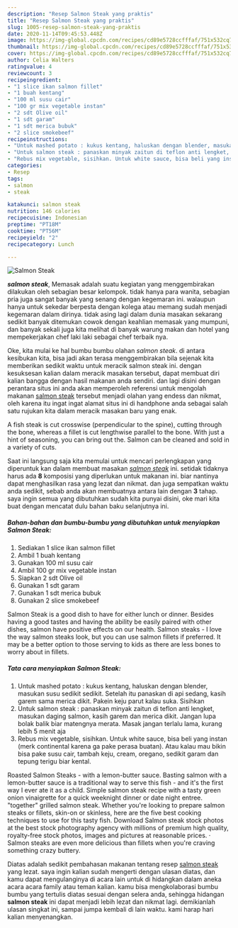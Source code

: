 ```yaml
---
description: "Resep Salmon Steak yang praktis"
title: "Resep Salmon Steak yang praktis"
slug: 1005-resep-salmon-steak-yang-praktis
date: 2020-11-14T09:45:53.448Z
image: https://img-global.cpcdn.com/recipes/cd89e5728ccfffaf/751x532cq70/salmon-steak-foto-resep-utama.jpg
thumbnail: https://img-global.cpcdn.com/recipes/cd89e5728ccfffaf/751x532cq70/salmon-steak-foto-resep-utama.jpg
cover: https://img-global.cpcdn.com/recipes/cd89e5728ccfffaf/751x532cq70/salmon-steak-foto-resep-utama.jpg
author: Celia Walters
ratingvalue: 4
reviewcount: 3
recipeingredient:
- "1 slice ikan salmon fillet"
- "1 buah kentang"
- "100 ml susu cair"
- "100 gr mix vegetable instan"
- "2 sdt Olive oil"
- "1 sdt garam"
- "1 sdt merica bubuk"
- "2 slice smokebeef"
recipeinstructions:
- "Untuk mashed potato : kukus kentang, haluskan dengan blender, masukan susu sedikit sedikit. Setelah itu panaskan di api sedang, kasih garem sama merica dikit. Pakein keju parut kalau suka. Sisihkan"
- "Untuk salmon steak : panaskan minyak zaitun di teflon anti lengket, masukan daging salmon, kasih garem dan merica dikit. Jangan lupa bolak balik biar matengnya merata. Masak jangan terlalu lama, kurang lebih 5 menit aja"
- "Rebus mix vegetable, sisihkan. Untuk white sauce, bisa beli yang instan (merk continental karena ga pake perasa buatan). Atau kalau mau bikin bisa pake susu cair, tambah keju, cream, oregano, sedikit garam dan tepung terigu biar kental."
categories:
- Resep
tags:
- salmon
- steak

katakunci: salmon steak 
nutrition: 146 calories
recipecuisine: Indonesian
preptime: "PT18M"
cooktime: "PT56M"
recipeyield: "2"
recipecategory: Lunch

---
```



![Salmon Steak](https://img-global.cpcdn.com/recipes/cd89e5728ccfffaf/751x532cq70/salmon-steak-foto-resep-utama.jpg)

<b><i>salmon steak</i></b>, Memasak adalah suatu kegiatan yang menggembirakan dilakukan oleh sebagian besar kelompok. tidak hanya para wanita, sebagian pria juga sangat banyak yang senang dengan kegemaran ini. walaupun hanya untuk sekedar berpesta dengan kolega atau memang sudah menjadi kegemaran dalam dirinya. tidak asing lagi dalam dunia masakan sekarang sedikit banyak ditemukan cowok dengan keahlian memasak yang mumpuni, dan banyak sekali juga kita melihat di banyak warung makan dan hotel yang mempekerjakan chef laki laki sebagai chef terbaik nya.

Oke, kita mulai ke hal bumbu bumbu olahan <i>salmon steak</i>. di antara kesibukan kita, bisa jadi akan terasa menggembirakan bila sejenak kita memberikan sedikit waktu untuk meracik salmon steak ini. dengan kesuksesan kalian dalam meracik masakan tersebut, dapat membuat diri kalian bangga dengan hasil makanan anda sendiri. dan lagi disini dengan perantara situs ini anda akan memperoleh referensi untuk mengolah makanan <u>salmon steak</u> tersebut menjadi olahan yang endess dan nikmat, oleh karena itu ingat ingat alamat situs ini di handphone anda sebagai salah satu rujukan kita dalam meracik masakan baru yang enak.

A fish steak is cut crosswise (perpendicular to the spine), cutting through the bone, whereas a fillet is cut lengthwise parallel to the bone. With just a hint of seasoning, you can bring out the. Salmon can be cleaned and sold in a variety of cuts.


Saat ini langsung saja kita memulai untuk mencari perlengkapan yang diperuntuk kan dalam membuat masakan <u><i>salmon steak</i></u> ini. setidak tidaknya harus ada <b>8</b> komposisi yang diperlukan untuk makanan ini. biar nantinya dapat menghasilkan rasa yang lezat dan nikmat. dan juga sempatkan waktu anda sedikit, sebab anda akan membuatnya antara lain dengan <b>3</b> tahap. saya ingin semua yang dibutuhkan sudah kita punyai disini, oke mari kita buat dengan mencatat dulu bahan baku selanjutnya ini.

<!--inarticleads1-->

##### Bahan-bahan dan bumbu-bumbu yang dibutuhkan untuk menyiapkan Salmon Steak:

1. Sediakan 1 slice ikan salmon fillet
1. Ambil 1 buah kentang
1. Gunakan 100 ml susu cair
1. Ambil 100 gr mix vegetable instan
1. Siapkan 2 sdt Olive oil
1. Gunakan 1 sdt garam
1. Gunakan 1 sdt merica bubuk
1. Gunakan 2 slice smokebeef


Salmon Steak is a good dish to have for either lunch or dinner. Besides having a good tastes and having the ability be easily paired with other dishes, salmon have positive effects on our health. Salmon steaks - I love the way salmon steaks look, but you can use salmon fillets if preferred. It may be a better option to those serving to kids as there are less bones to worry about in fillets. 

<!--inarticleads2-->

##### Tata cara menyiapkan Salmon Steak:

1. Untuk mashed potato : kukus kentang, haluskan dengan blender, masukan susu sedikit sedikit. Setelah itu panaskan di api sedang, kasih garem sama merica dikit. Pakein keju parut kalau suka. Sisihkan
1. Untuk salmon steak : panaskan minyak zaitun di teflon anti lengket, masukan daging salmon, kasih garem dan merica dikit. Jangan lupa bolak balik biar matengnya merata. Masak jangan terlalu lama, kurang lebih 5 menit aja
1. Rebus mix vegetable, sisihkan. Untuk white sauce, bisa beli yang instan (merk continental karena ga pake perasa buatan). Atau kalau mau bikin bisa pake susu cair, tambah keju, cream, oregano, sedikit garam dan tepung terigu biar kental.


Roasted Salmon Steaks - with a lemon-butter sauce. Basting salmon with a lemon-butter sauce is a traditional way to serve this fish - and it&#39;s the first way I ever ate it as a child. Simple salmon steak recipe with a tasty green onion vinaigrette for a quick weeknight dinner or date night entree. &#34;together&#34; grilled salmon steak. Whether you&#39;re looking to prepare salmon steaks or fillets, skin-on or skinless, here are the five best cooking techniques to use for this tasty fish. Download Salmon steak stock photos at the best stock photography agency with millions of premium high quality, royalty-free stock photos, images and pictures at reasonable prices. · Salmon steaks are even more delicious than fillets when you&#39;re craving something crazy buttery. 

Diatas adalah sedikit pembahasan makanan tentang resep <u>salmon steak</u> yang lezat. saya ingin kalian sudah mengerti dengan ulasan diatas, dan kamu dapat mengulanginya di acara lain untuk di hidangkan dalam aneka acara acara family atau teman kalian. kamu bisa mengkolaborasi bumbu bumbu yang tertulis diatas sesuai dengan selera anda, sehingga hidangan <b>salmon steak</b> ini dapat menjadi lebih lezat dan nikmat lagi. demikianlah ulasan singkat ini, sampai jumpa kembali di lain waktu. kami harap hari kalian menyenangkan.
